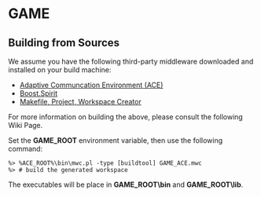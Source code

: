 GAME
====

Building from Sources
---------------------

We assume you have the following third-party middleware downloaded
and installed on your build machine:

 * [Adaptive Communcation Environment (ACE)](http://www.dre.vanderbilt.edu/ACE)
 * [Boost.Spirit](http://boost-spirit.com/home/)
 * [Makefile, Project, Workspace Creator](http://www.ociweb.com/products/mpc)

For more information on building the above, please consult the following Wiki Page.

Set the **GAME_ROOT** environment variable, then use the following command:

    %> %ACE_ROOT%\bin\mwc.pl -type [buildtool] GAME_ACE.mwc
    %> # build the generated workspace

The executables will be place in **GAME_ROOT\bin** and **GAME_ROOT\lib**.
